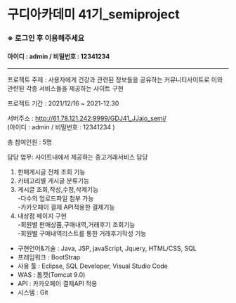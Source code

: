 # 구디아카데미 41기_semiproject

###   ※ 로그인 후 이용해주세요
#### 아이디 : admin / 비밀번호 : 12341234

-----------------------------------------------------------------------------------------------------------------------

프로젝트 주제 : 사용자에게 건강과 관련된 정보들을 공유하는 커뮤니티사이트로 이와 관련된 각종 서비스들을 제공하는 사이트 구현

프로젝트 기간 : 2021/12/16 ~ 2021-12.30  

서버주소 : http://61.78.121.242:9999/GDJ41_JJajo_semi/ <br>
(아이디 : admin / 비밀번호 : 12341234 )

총 참여인원 : 5명

담당 업무: 사이트내에서 제공하는 중고거래서비스 담당 <br>
1) 판매게시글 전체 조회 기능<br>
2) 카테고리별 게시글 분류기능<br>
3) 게시글 조회,작성,수정,삭제기능<br>
-다수의 업로드파일 첨부 가능<br>
-카카오페이 결제 API적용한 결제기능<br>
4) 내상점 페이지 구현<br>
-회원별 판매상품,구매내역,거래후기 조회기능<br>
-회원별 구매내역리스트를 통한 거래후기작성 기능 <br>

* 구현언어&기술 : Java, JSP, javaScript, Jquery, HTML/CSS, SQL
* 프레임워크 : BootStrap
* 사용 툴 : Eclipse, SQL Developer, Visual Studio Code
* WAS : 톰캣(Tomcat 9.0)
* API : 카카오페이 결제API 적용 
* 시스템 : Git

 
